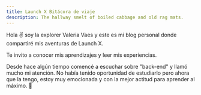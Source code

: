 ```yaml
---
title: Launch X Bitácora de viaje
description: The hallway smelt of boiled cabbage and old rag mats.
---
```


Hola ✌️  soy la explorer Valeria Vaes y este es mi blog personal donde compartiré mis aventuras de Launch X.

Te invito a conocer mis aprendizajes y leer mis experiencias.

Desde hace algún tiempo comencé a escuchar sobre "back-end" y llamó mucho mi atención. No había tenido oportunidad de estudiarlo pero ahora que la
tengo, estoy muy emocionada y con la mejor actitud para aprender al máximo. 
🚀
